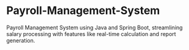 # Payroll-Management-System
Payroll Management System using Java and Spring Boot, streamlining salary processing with features like real-time calculation and report generation.
